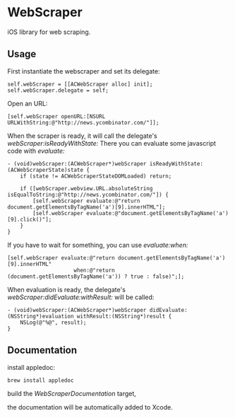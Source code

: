 WebScraper
==========

iOS library for web scraping.

## Usage

First instantiate the webscraper and set its delegate:

    self.webScraper = [[ACWebScraper alloc] init];
    self.webScraper.delegate = self;

Open an URL:

    [self.webScraper openURL:[NSURL URLWithString:@"http://news.ycombinator.com/"]];

When the scraper is ready, it will call the delegate's _webScraper:isReadyWithState:_
There you can evaluate some javascript code with _evaluate:_

    - (void)webScraper:(ACWebScraper*)webScraper isReadyWithState:(ACWebScraperState)state {
        if (state != ACWebScraperStateDOMLoaded) return;
    
        if ([webScraper.webview.URL.absoluteString isEqualToString:@"http://news.ycombinator.com/"]) {
            [self.webScraper evaluate:@"return document.getElementsByTagName('a')[9].innerHTML"];
            [self.webScraper evaluate:@"document.getElementsByTagName('a')[9].click()"];
        }
    }

If you have to wait for something, you can use _evaluate:when:_

    [self.webScraper evaluate:@"return document.getElementsByTagName('a')[9].innerHTML" 
                         when:@"return (document.getElementsByTagName('a')) ? true : false)";];

When evaluation is ready, the delegate's _webScraper:didEvaluate:withResult:_ will be called:

    - (void)webScraper:(ACWebScraper*)webScraper didEvaluate:(NSString*)evaluation withResult:(NSString*)result {
        NSLog(@"%@", result);
    }


## Documentation

install appledoc:

`brew install appledoc`

build the _WebScraperDocumentation_ target,

the documentation will be automatically added to Xcode.
